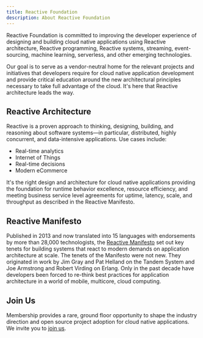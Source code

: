```yaml
---
title: Reactive Foundation
description: About Reactive Foundation
---
```

Reactive Foundation is committed to improving the developer experience of designing and building cloud native applications using Reactive architecture, Reactive programming, Reactive systems, streaming, event-sourcing, machine learning, serverless, and other emerging technologies. 

Our goal is to serve as a vendor-neutral home for the relevant projects and initiatives that developers require for cloud native application development and provide critical education around the new architectural principles necessary to take full advantage of the cloud. It's here that Reactive architecture leads the way.

## Reactive Architecture
Reactive is a proven approach to thinking, designing, building, and reasoning about software systems—in particular, distributed, highly concurrent, and data-intensive applications. Use cases include:

 - Real-time analytics
 - Internet of Things
 - Real-time decisions
 - Modern eCommerce

It's the right design and architecture for cloud native applications providing the foundation for runtime behavior excellence, resource efficiency, and meeting business service level agreements for uptime, latency, scale, and throughput as described in the Reactive Manifesto.

## Reactive Manifesto
Published in 2013 and now translated into 15 languages with endorsements by more than 28,000 technologists, the [Reactive Manifesto](https://www.reactivemanifesto.org/) set out key tenets for building systems that react to modern demands on application architecture at scale. The tenets of the Manifesto were not new. They originated in work by Jim Gray and Pat Helland on the Tandem System and Joe Armstrong and Robert Virding on Erlang. Only in the past decade have developers been forced to re-think best practices for application architecture in a world of mobile, multicore, cloud computing.

## Join Us
Membership provides a rare, ground floor opportunity to shape the industry direction and open source project adoption for cloud native applications. We invite you to [join us](/join).